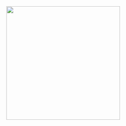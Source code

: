 <img src="https://github.com/user-attachments/assets/598eb430-a910-4245-8e29-dd9697a2c820" width=300/>
